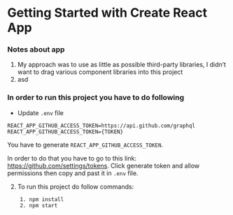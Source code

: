 # Getting Started with Create React App
### Notes about app
1. My approach was to use as little as possible third-party libraries, I didn’t want to drag various component libraries into this project
2. asd
### In order to run this project you have to do following
- Update `.env` file
```
REACT_APP_GITHUB_ACCESS_TOKEN=https://api.github.com/graphql
REACT_APP_GITHUB_ACCESS_TOKEN={TOKEN}
```

You have to generate `REACT_APP_GITHUB_ACCESS_TOKEN`. 

In order to do that you have to go to this link: https://github.com/settings/tokens. Click generate token and allow permissions then copy and past it in `.env` file.


2. To run this project do follow commands:
```
    1. npm install
    2. npm start
```
